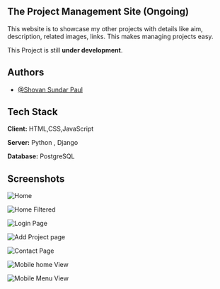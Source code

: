 
## The Project Management Site (Ongoing)


This website is to showcase my other projects with details like aim, description, related images, links. This makes managing projects easy. 

This Project is still **under development**.






## Authors

- [@Shovan Sundar Paul ](https://github.com/shovanpaul48)



## Tech Stack

**Client:** HTML,CSS,JavaScript

**Server:** Python , Django

**Database:** PostgreSQL




## Screenshots

![Home](https://github.com/shovanpaul48/ProjectManagementSite-PMS/Images_Projectmanger/home.png)

![Home Filtered](https://github.com/shovanpaul48/ProjectManagementSite-PMS/Images_Projectmanger/home_filter.png)

![Login Page ](https://github.com/shovanpaul48/ProjectManagementSite-PMS/Images_Projectmanger/login.png)

![Add Project page](https://github.com/shovanpaul48/ProjectManagementSite-PMS/Images_Projectmanger/add_project.png)

![Contact Page](https://github.com/shovanpaul48/ProjectManagementSite-PMS/Images_Projectmanger/contact.png)

![Mobile home View ](https://github.com/shovanpaul48/ProjectManagementSite-PMS/Images_Projectmanger/mobile_home.png)

![Mobile Menu View](https://github.com/shovanpaul48/ProjectManagementSite-PMS/Images_Projectmanger/mobile_menu.png)

